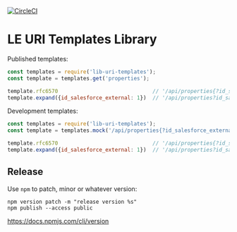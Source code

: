 [![CircleCI](https://circleci.com/gh/brandsExclusive/lib-uri-templates.svg?style=svg&circle-token=c68093d106b12464dc2adffe3b7613daf307276e)](https://circleci.com/gh/brandsExclusive/lib-uri-templates)

# LE URI Templates Library

Published templates:

```js
const templates = require('lib-uri-templates');
const template = templates.get('properties');

template.rfc6570                              // '/api/properties{?id_salesforce_external,limit,page}'
template.expand({id_salesforce_external: 1})  // '/api/properties?id_salesforce_external=1
```

Development templates:

```js
const templates = require('lib-uri-templates');
const template = templates.mock('/api/properties{?id_salesforce_external,limit,page}')

template.rfc6570                              // '/api/properties{?id_salesforce_external,limit,page}'
template.expand({id_salesforce_external: 1})  // '/api/properties?id_salesforce_external=1
```

## Release

Use `npm` to patch, minor or whatever version:

```
npm version patch -m "release version %s"
npm publish --access public
```

https://docs.npmjs.com/cli/version
